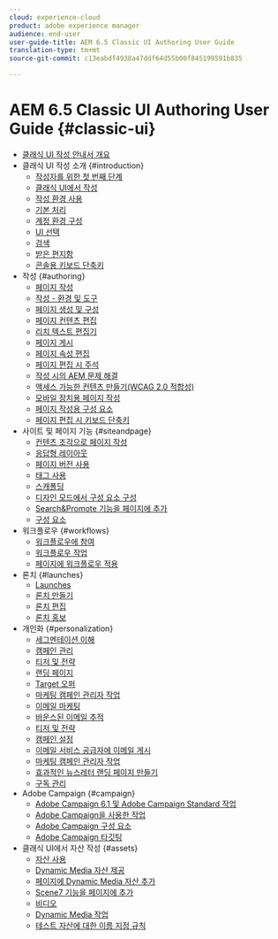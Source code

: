 ```yaml
---
cloud: experience-cloud
product: adobe experience manager
audience: end-user
user-guide-title: AEM 6.5 Classic UI Authoring User Guide
translation-type: tm+mt
source-git-commit: c13eabdf4938a47ddf64d55b00f845199591b835

---
```



# AEM 6.5 Classic UI Authoring User Guide {#classic-ui}

+ [클래식 UI 작성 안내서 개요](home.md)
+ 클래식 UI 작성 소개 {#introduction}
   + [작성자를 위한 첫 번째 단계](classic-page-author-first-steps.md)
   + [클래식 UI에서 작성](classicui.md)
   + [작성 환경 사용](author-env.md)
   + [기본 처리](author-env-basic-handling.md)
   + [계정 환경 구성](author-env-user-props.md)
   + [UI 선택](author-env-select-ui.md)
   + [검색](author-env-search.md)
   + [받은 편지함](author-env-inbox.md)
   + [콘솔용 키보드 단축키](author-env-keyboard-shortcuts.md)
+ 작성 {#authoring}
   + [페이지 작성](classic-page-author.md)
   + [작성 - 환경 및 도구](classic-page-author-env-tools.md)
   + [페이지 생성 및 구성](classic-page-author-manage-pages.md)
   + [페이지 컨텐츠 편집](classic-page-author-edit-content.md)
   + [리치 텍스트 편집기](classic-page-author-rich-text-editor.md)
   + [페이지 게시](classic-page-author-publish-pages.md)
   + [페이지 속성 편집](classic-page-author-edit-page-properties.md)
   + [페이지 편집 시 주석](classic-page-author-annotations.md)
   + [작성 시의 AEM 문제 해결](classic-page-author-troubleshooting.md)
   + [액세스 가능한 컨텐츠 만들기(WCAG 2.0 적합성)](classic-page-author-accessible-content.md)
   + [모바일 장치용 페이지 작성](classic-feature-mobile.md)
   + [페이지 작성용 구성 요소](classic-page-author-edit-mode.md)
   + [페이지 편집 시 키보드 단축키](classic-page-author-keyboard-shortcuts.md)
+ 사이트 및 페이지 기능 {#siteandpage}
   + [컨텐츠 조각으로 페이지 작성](classic-page-author-content-fragments.md)
   + [응답형 레이아웃](classic-page-author-responsive-layout.md)
   + [페이지 버전 사용](classic-page-author-work-with-versions.md)
   + [태그 사용](classic-feature-tags.md)
   + [스캐폴딩](classic-feature-scaffolding.md)
   + [디자인 모드에서 구성 요소 구성](classic-page-author-design-mode.md)
   + [Search&amp;Promote 기능을 페이지에 추가](classic-feature-search-promote.md)
   + [구성 요소](classic-page-author-default-components.md)
+ 워크플로우 {#workflows}
   + [워크플로우에 참여](classic-workflows-participating.md)
   + [워크플로우 작업](classic-workflows.md)
   + [페이지에 워크플로우 적용](classic-workflows-applying.md)
+ 론치 {#launches}
   + [Launches](classic-launches.md)
   + [론치 만들기](classic-launches-creating.md)
   + [론치 편집](classic-launches-editing.md)
   + [론치 홍보](classic-launches-promoting.md)
+ 개인화 {#personalization}
   + [세그멘테이션 이해](classic-personalization-campaigns-segmentation.md)
   + [캠페인 관리](classic-personalization-campaigns.md)
   + [티저 및 전략](classic-personalization-campaigns-teasers-strategy.md)
   + [랜딩 페이지](classic-personalization-campaigns-landingpage.md)
   + [Target 오퍼](classic-personalization-campaigns-target-offers.md)
   + [마케팅 캠페인 관리자 작업](classic-personalization-campaigns-mktg-manager.md)
   + [이메일 마케팅](classic-personalization-campaigns-email.md)
   + [바운스된 이메일 추적](classic-personalization-campaigns-email-tracking-bounces.md)
   + [티저 및 전략](classic-personalization-campaigns-teasers-strategy.md)
   + [캠페인 설정](classic-personalization-campaigns-setting-up-your.md)
   + [이메일 서비스 공급자에 이메일 게시](classic-personalization-campaigns-email-newsletters.md)
   + [마케팅 캠페인 관리자 작업](classic-personalization-campaigns-mktg-manager.md)
   + [효과적인 뉴스레터 랜딩 페이지 만들기](classic-personalization-campaigns-email-landingpage.md)
   + [구독 관리](classic-personalization-campaigns-email-subscriptions.md)
+ Adobe Campaign {#campaign}
   + [Adobe Campaign 6.1 및 Adobe Campaign Standard 작업](classic-personalization-ac-campaign.md)
   + [Adobe Campaign을 사용한 작업](classic-personalization-ac.md)
   + [Adobe Campaign 구성 요소](classic-personalization-ac-components.md)
   + [Adobe Campaign 타깃팅](classic-personalization-ac-target.md)
+ 클래식 UI에서 자산 작성 {#assets}
   + [자산 사용](classicui-assets.md)
   + [Dynamic Media 자산 제공](dynamic-media-assets-delivering.md)
   + [페이지에 Dynamic Media 자산 추가](dynamic-media-assets-adding-to-page.md)
   + [Scene7 기능을 페이지에 추가](manage-assets-classic-s7.md)
   + [비디오](manage-assets-classic-s7-video.md)
   + [Dynamic Media 작업](dynamic-media-assets.md)
   + [테스트 자산에 대한 이름 지정 규칙](asset-naming-conventions.md)

